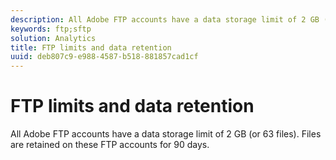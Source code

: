 ```yaml
---
description: All Adobe FTP accounts have a data storage limit of 2 GB (or 63 files). Files are retained on these FTP accounts for 90 days.
keywords: ftp;sftp
solution: Analytics
title: FTP limits and data retention
uuid: deb807c9-e988-4587-b518-881857cad1cf
---
```


# FTP limits and data retention

All Adobe FTP accounts have a data storage limit of 2 GB (or 63 files). Files are retained on these FTP accounts for 90 days.

